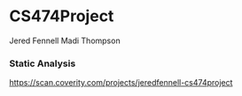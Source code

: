 # CS474Project
Jered Fennell
Madi Thompson


### Static Analysis
https://scan.coverity.com/projects/jeredfennell-cs474project
